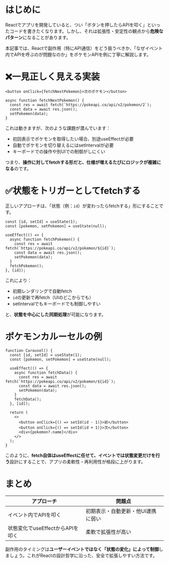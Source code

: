 # はじめに

Reactでアプリを開発していると、つい「ボタンを押したらAPIを叩く」といったコードを書きたくなります。しかし、それは拡張性・安定性の観点から**危険なパターン**になることがあります。

本記事では、Reactで副作用（特にAPI通信）をどう扱うべきか、「なぜイベント内でAPIを呼ぶのが問題なのか」をポケモンAPIを例に丁寧に解説します。

# ❌一見正しく見える実装

```tsx
<button onClick={fetchNextPokemon}>次のポケモン</button>

async function fetchNextPokemon() {
  const res = await fetch(`https://pokeapi.co/api/v2/pokemon/2`);
  const data = await res.json();
  setPokemon(data);
}
```

これは動きますが、次のような課題が潜んでいます：

* 初回表示でポケモンを取得したい場合、別途useEffectが必要
* 自動でポケモンを切り替えるにはsetIntervalが必要
* キーボードでの操作や別UIでの制御がしにくい

つまり、**操作に対してfetchする形だと、仕様が増えるたびにロジックが複雑になる**のです。

# ✅状態をトリガーとしてfetchする

正しいアプローチは、「状態（例：`id`）が変わったらfetchする」形にすることです。

```tsx
const [id, setId] = useState(1);
const [pokemon, setPokemon] = useState(null);

useEffect(() => {
  async function fetchPokemon() {
    const res = await fetch(`https://pokeapi.co/api/v2/pokemon/${id}`);
    const data = await res.json();
    setPokemon(data);
  }
  fetchPokemon();
}, [id]);
```

これにより：

* 初期レンダリングで自動fetch
* `id`の更新で再fetch（UIのどこからでも）
* setIntervalでもキーボードでも制御しやすい

と、**状態を中心にした同期処理**が可能になります。

# ポケモンカルーセルの例

```tsx
function Carousel() {
  const [id, setId] = useState(1);
  const [pokemon, setPokemon] = useState(null);

  useEffect(() => {
    async function fetchData() {
      const res = await fetch(`https://pokeapi.co/api/v2/pokemon/${id}`);
      const data = await res.json();
      setPokemon(data);
    }
    fetchData();
  }, [id]);

  return (
    <>
      <button onClick={() => setId(id - 1)}>前</button>
      <button onClick={() => setId(id + 1)}>次</button>
      <div>{pokemon?.name}</div>
    </>
  );
}
```

このように、**fetch自体はuseEffectに任せて、イベントでは状態変更だけを行う**設計にすることで、アプリの柔軟性・再利用性が格段に上がります。

# まとめ

| アプローチ                  | 問題点                |
| ---------------------- | ------------------ |
| イベント内でAPIを叩く           | 初期表示・自動更新・他UI連携に弱い |
| 状態変化でuseEffectからAPIを叩く | 柔軟で拡張性が高い          |

副作用のタイミングは**ユーザーイベントではなく「状態の変化」によって制御**しましょう。これがReactの設計哲学に沿った、安全で拡張しやすい方法です。
